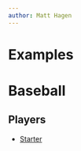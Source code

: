 ```yaml
---
author: Matt Hagen
---
```


# Examples

# Baseball

## Players

* [Starter](https://hagenhaus.github.io/hhdatalist/v1.0.0/examples/baseball/players/starter.html)

<!-- # Baseball API -->

<!-- ## Players -->

<!-- <div id="baseball-players-datalist" class="hh-data-list"></div>

<script>
  new HHDataList({
    confirm: confirm,
    controlsAreSmall: false,
    // filter: 'birthYear is not null',
    filter: 'playerID like "xyz%"',
    filterById: (idField, idValue) => `${idField} like "${idValue}"`,
    filterPlaceholder: 'birthYear is not null and nameLast like "b%"',
    id: 'baseball-players-datalist',
    limit: 5,
    limits: [5, 10, 20, 50, 100],
    order: 'birthYear desc',
    orderPlaceholder: 'birthYear asc, nameLast asc',
    recordColumnCount: 4,
    recordFields: [
      { name: 'playerID', label: 'ID', isChecked: false },
      { name: 'nameFirst', label: 'First Name', isEditable: true, isRequired: true },
      { name: 'nameLast', label: 'Last Name', isEditable: true, isRequired: true },
      { name: 'nameGiven', label: 'Given Name', isEditable: true, isChecked: false },
      { name: 'birthDay', label: 'Birth Day', isEditable: true },
      { name: 'birthMonth', label: 'Birth Month', isEditable: true },
      { name: 'birthYear', label: 'Birth Year', isEditable: true },
      { name: 'birthCity', label: 'Birth City', isEditable: true },
      { name: 'birthState', label: 'Birth State', isEditable: true },
      { name: 'birthCountry', label: 'Birth Country', isEditable: true },
      { name: 'deathDay', label: 'Death Day', isEditable: true, isChecked: false },
      { name: 'deathMonth', label: 'Death Month', isEditable: true, isChecked: false },
      { name: 'deathYear', label: 'Death Year', isEditable: true, isChecked: false },
      { name: 'deathCity', label: 'Death City', isEditable: true, isChecked: false },
      { name: 'deathState', label: 'Death State', isEditable: true, isChecked: false },
      { name: 'deathCountry', label: 'Death Country', isEditable: true, isChecked: false },
      { name: 'weight', label: 'Weight', isEditable: true },
      { name: 'height', label: 'Height', isEditable: true },
      { name: 'bats', label: 'Bats', isEditable: true },
      { name: 'throws', label: 'Throws', isEditable: true },
      { name: 'debut', label: 'Debut Date', isEditable: true, isChecked: false },
      { name: 'finalGame', label: 'Final Game Date', isEditable: true, isChecked: false },
      { name: 'retroID', label: 'retroID', isEditable: true, isChecked: false },
      { name: 'bbrefID', label: 'bbrefID', isEditable: true, isChecked: false },    
    ],
    recordIdField: 'playerID',
    recordsAreExpanded: false,
    recordsAreNumbered: true,
    recordTitleFields: ['nameFirst', 'nameLast', 'birthYear'],
    recordTitleFormat: (f, r) => `${r[f[0]] ? r[f[0]] : ''} ${r[f[1]]} (b. ${r[f[2]] ? r[f[2]] : 'unknown'})`,
    reportError: (type, title, detail) => { reportError(type, title, detail); },
    reportInfo: (title, detail) => { reportInfo(title, detail); },
    reportWarning: (type, title, detail) => { reportWarning(type, title, detail); },
    showTabDescriptions: true,
    tabDescriptions: {
      search: 'Filter and order records. <a href="/en/docs/rest-api/query-parameters/" target="_blank">Learn more</a>.',
      fields: 'Specify fields to appear in records.',
      new: 'Create a new record.',
      created: 'The new record is also on the records list.',
      config: 'Set additional configuration parameters.'
    },
    url: 'http://localhost:8081/api/baseball/v1/players',
  });
</script> -->

<!-- ## Parks -->

<!-- <div id="baseball-parks-datalist" class="hh-data-list"></div>

<script>
  new HHDataList({
    confirm: confirm,
    id: 'baseball-parks-datalist',
    recordFields: [
      { name: 'ID', label: 'ID', isChecked: false },
      { name: 'parkname', label: 'Name', isEditable: true, isRequired: true },
      { name: 'parkkey', label: 'Key', isEditable: true, isChecked: false },
      { name: 'parkalias', label: 'Aliases', isEditable: true },
      { name: 'city', label: 'City', isEditable: true },
      { name: 'state', label: 'State', isEditable: true },
      { name: 'country', label: 'Country', isEditable: true },
    ],
    recordIdField: 'ID',
    recordTitleFields: ['parkname'],
    reportError: (type, title, detail) => { reportError(type, title, detail); },
    reportInfo: (title, detail) => { reportInfo(title, detail); },
    reportWarning: (type, title, detail) => { reportWarning(type, title, detail); },
    url: 'http://localhost:8081/api/baseball/v1/parks',
  });
</script> -->

<!-- ## Teams -->

<!-- <div id="baseball-teams-datalist" class="hh-data-list"></div>

<script>
  new HHDataList({
    confirm: confirm,
    id: 'baseball-teams-datalist',
    recordColumnCount: 4,
    recordIdField: 'ID',
    recordTitleFields: ['name','yearID'],
    recordTitleFormat: (f, r) => `${r[f[0]]} (${r[f[1]]})`,
    reportError: (type, title, detail) => { reportError(type, title, detail); },
    reportInfo: (title, detail) => { reportInfo(title, detail); },
    reportWarning: (type, title, detail) => { reportWarning(type, title, detail); },
    url: 'http://localhost:8081/api/baseball/v1/teams',
  });
</script> -->

<!-- ## Leagues -->

<!-- <div id="baseball-leagues-datalist" class="hh-data-list"></div>

<script>
  new HHDataList({
    confirm: confirm,
    id: 'baseball-leagues-datalist',
    recordColumnCount: 3,
    recordIdField: 'lgID',
    recordTitleFields: ['league'],
    reportError: (type, title, detail) => { reportError(type, title, detail); },
    reportInfo: (title, detail) => { reportInfo(title, detail); },
    reportWarning: (type, title, detail) => { reportWarning(type, title, detail); },
    url: 'http://localhost:8081/api/baseball/v1/leagues',
  });
</script> -->

<!-- ## Managers -->

<!-- <div id="baseball-managers-datalist" class="hh-data-list"></div>

<script>
  new HHDataList({
    confirm: confirm,
    id: 'baseball-managers-datalist',
    recordColumnCount: 4,
    recordIdField: 'ID',
    recordTitleFields: ['playerID','yearID'],
    recordTitleFormat: (f, r) => `${r[f[0]]} (${r[f[1]]})`,
    reportError: (type, title, detail) => { reportError(type, title, detail); },
    reportInfo: (title, detail) => { reportInfo(title, detail); },
    reportWarning: (type, title, detail) => { reportWarning(type, title, detail); },
    url: 'http://localhost:8081/api/baseball/v1/managers',
  });
</script> -->

<!-- # Portals API -->

<!-- ## Portals -->

<!-- <div id="portals-datalist" class="hh-data-list"></div>

<script>
  new HHDataList({
    confirm: confirm,
    controlsAreSmall: false,
    filter: 'name like "test%"',
    filterById: (idField, idValue) => `${idField} like "${idValue}"`,
    filterPlaceholder: 'name like "a%" and companyCountry like "USA"',
    id: 'portals-datalist',
    limit: 5,
    limits: [5, 10, 20, 50, 100],
    order: 'name',
    orderPlaceholder: 'name asc, companyCountry desc',
    recordColumnCount: 3,
    recordFields: [
      { name: 'id', label: 'ID' },
      { name: 'name', label: 'Name', isEditable: true, isRequired: true },
      { name: 'url', label: 'Url', isEditable: true, isRequired: true },
      { name: 'companyId', label: 'Company ID', isEditable: true, isRequired: true, isForeignKey: true },
      { name: 'companyName', label: 'Company Name' },
      { name: 'companyUrl', label: 'Company Url' },
      { name: 'companyCity', label: 'Company City' },
      { name: 'companyRegion', label: 'Company Region' },
      { name: 'companyCountryId', label: 'Company Country ID' },
      { name: 'companyCountryName', label: 'Company Country Name' },
      { name: 'companySectorId', label: 'Company Sector ID', isChecked: false },
      { name: 'companySectorName', label: 'Company Sector Name', isChecked: false }
    ],
    recordIdField: 'id',
    recordsAreExpanded: false,
    recordsAreNumbered: true,
    recordTitleFields: ['name'],
    recordTitleFormat: (f, r) => r[f[0]],
    reportError: (type, title, detail) => { reportError(type, title, detail); },
    reportInfo: (title, detail) => { reportInfo(title, detail); },
    reportWarning: (type, title, detail) => { reportWarning(type, title, detail); },
    showTabDescriptions: true,
    tabDescriptions: {
      home: 'Neque porro quisquam est, qui dolorem ipsum quia dolor sit amet, consectetur, adipisci velit, sed quia non numquam eius modi tempora incidunt ut labore et dolore magnam aliquam quaerat voluptatem.',
      search: 'At vero eos et accusamus et iusto odio dignissimos ducimus qui blanditiis praesentium voluptatum deleniti atque corrupti quos dolores et quas molestias excepturi sint occaecati cupiditate non provident.',
      fields: 'Nam libero tempore, cum soluta nobis est eligendi optio cumque nihil impedit quo minus id quod maxime placeat facere possimus, omnis voluptas assumenda est, omnis dolor repellendus.',
      new: 'Sed ut perspiciatis unde omnis iste natus error sit voluptatem accusantium doloremque laudantium.',
      created: 'Excepteur sint occaecat cupidatat non proident, sunt in culpa qui officia deserunt mollit anim id est laborum.',
      config: 'Lorem ipsum dolor sit amet, consectetur adipiscing elit, sed do eiusmod tempor incididunt ut labore et dolore magna aliqua.'
    },
    urls: {
      deleteRecord: 'http://localhost:8081/api/devportals/v1/portals',
      getRecord: 'http://localhost:8081/api/devportals/v1/portals',
      getRecords: 'http://localhost:8081/api/devportals/v1/portals',
      patchRecord: 'http://localhost:8081/api/devportals/v1/portals',
      postRecord: 'http://localhost:8081/api/devportals/v1/portals',
      putRecord: 'http://localhost:8081/api/devportals/v1/portals'
    }
  });
</script> -->
